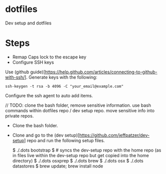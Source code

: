 # dotfiles
Dev setup and dotfiles 

# Steps

- Remap Caps lock to the escape key
- Configure SSH keys

Use (github guide)[https://help.github.com/articles/connecting-to-github-with-ssh/]. Generate keys with the following: 

    ssh-keygen -t rsa -b 4096 -C "your_email@example.com"
    
Configure the ssh agent to auto add items. 

// TODO: clone the bash folder, remove sensitive information. use bash commands within dotfiles repo / dev setup repo. move sensitive info into private repos. 
- Clone the bash folder. 
- Clone and go to the (dev setup)[https://github.com/jeffpatzer/dev-setup] repo and run the following setup files. 

    $ ./.dots bootstrap 
    $ # syncs the dev-setup repo with the home repo (as in files live within the dev-setup repo but get copied into the home directory)
    $ ./.dots osxprep
    $ ./.dots brew
    $ ./.dots osx
    $ ./.dots datastores
    $ brew update; brew install node

